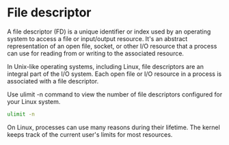 # File descriptor

A file descriptor (FD) is a unique identifier or index used by an operating system to access a file or input/output resource. It's an abstract representation of an open file, socket, or other I/O resource that a process can use for reading from or writing to the associated resource.

In Unix-like operating systems, including Linux, file descriptors are an integral part of the I/O system. Each open file or I/O resource in a process is associated with a file descriptor.

Use ulimit -n command to view the number of file descriptors configured for your Linux system.

```bash
ulimit -n
```

On Linux, processes can use many reasons during their lifetime. The kernel keeps track of the current user's limits for most resources.